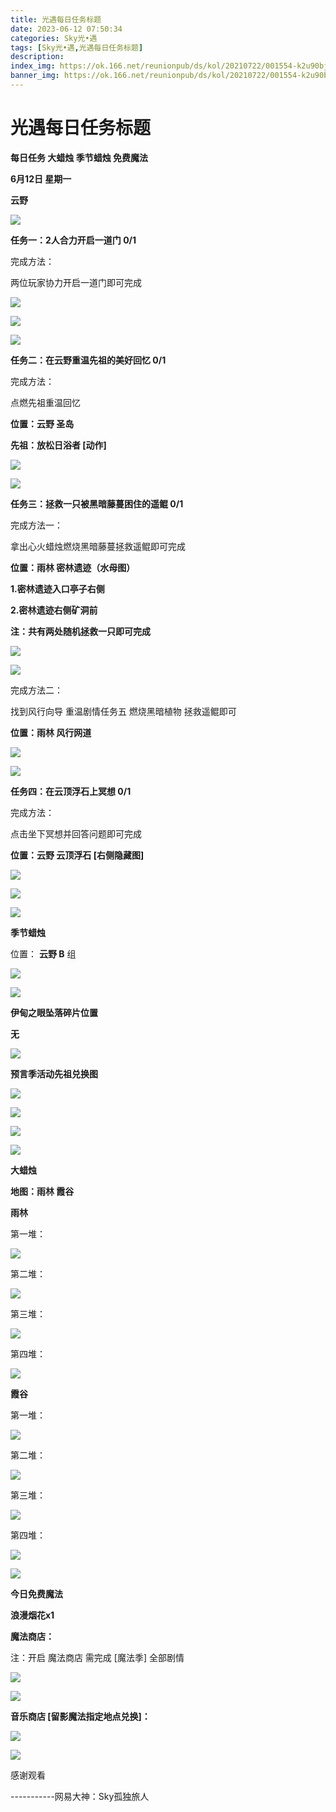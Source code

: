 ```yaml
---
title: 光遇每日任务标题
date: 2023-06-12 07:50:34
categories: Sky光•遇
tags: [Sky光•遇,光遇每日任务标题]
description: 
index_img: https://ok.166.net/reunionpub/ds/kol/20210722/001554-k2u90bj7ay.png?imageView&thumbnail=600x0&type=jpg
banner_img: https://ok.166.net/reunionpub/ds/kol/20210722/001554-k2u90bj7ay.png?imageView&thumbnail=600x0&type=jpg
---
```

# 光遇每日任务标题
**每日任务 大蜡烛 季节蜡烛 免费魔法**

 **6月12日 星期一**

 **云野**

![](https://img.166.net/reunionpub/ds/kol/20230612/001855-jvmsrqdpcy.jpg)

 **任务一：2人合力开启一道门 0/1**

完成方法：

两位玩家协力开启一道门即可完成

![](https://img.166.net/reunionpub/ds/kol/20230612/000422-cuq16bsolw.jpg)

![](https://img.166.net/reunionpub/ds/kol/20230612/000434-y2runq8mgz.jpg)

![](https://img.166.net/reunionpub/ds/kol/20230612/000442-ntksb5gov8.jpg)

 **任务二：在云野重温先祖的美好回忆 0/1**

完成方法：

点燃先祖重温回忆

 **位置：云野 圣岛**

 **先祖：放松日浴者 [动作]**

![](https://img.166.net/reunionpub/ds/kol/20230612/002817-24juervg78.jpg)

![](https://img.166.net/reunionpub/ds/kol/20230612/014827-pi5fegs60b.jpg)

 **任务三：拯救一只被黑暗藤蔓困住的遥鲲 0/1**

完成方法一：

拿出心火蜡烛燃烧黑暗藤蔓拯救遥鲲即可完成

 **位置：雨林 密林遗迹（水母图）**

 **1.密林遗迹入口亭子右侧**

 **2.密林遗迹右侧矿洞前**

 **注：共有两处随机拯救一只即可完成**

![](https://img.166.net/reunionpub/ds/kol/20230612/002859-6yvgh3btsm.jpeg)

![](https://img.166.net/reunionpub/ds/kol/20230612/002905-3zvgj0b5rs.jpeg)

完成方法二：

找到风行向导 重温剧情任务五 燃烧黑暗植物 拯救遥鲲即可

 **位置：雨林 风行网道**

![](https://img.166.net/reunionpub/ds/kol/20230612/002912-gp7uorviyf.jpeg)

![](https://img.166.net/reunionpub/ds/kol/20230612/002918-0p36mdsoy8.jpeg)

 **任务四：在云顶浮石上冥想 0/1**

完成方法：

点击坐下冥想并回答问题即可完成

 **位置：云野 云顶浮石 [右侧隐藏图]**

![](https://img.166.net/reunionpub/ds/kol/20230612/002937-5v936ngmqy.jpg)

![](https://img.166.net/reunionpub/ds/kol/20230612/002943-f87bcvnkas.jpg)

![](https://img.166.net/reunionpub/ds/kol/20230502/053253-tkp31d0r2j.png)

 **季节蜡烛**

位置： **云野 B** 组

![](https://img.166.net/reunionpub/ds/kol/20230611/235752-oz1fyp95em.png)

![](https://img.166.net/reunionpub/ds/kol/20230501/003537-boqnslm12s.png)

 **伊甸之眼坠落碎片位置**

 **无**

![](https://img.166.net/reunionpub/ds/kol/20230501/003537-boqnslm12s.png)

 **预言季活动先祖兑换图**

![](https://img.166.net/reunionpub/ds/kol/20230610/094842-n3oplyifq5.jpg)

![](https://img.166.net/reunionpub/ds/kol/20230610/094856-ic3ykbfqvn.jpg)

![](https://img.166.net/reunionpub/ds/kol/20230610/094906-97nzhr8oi2.jpg)

![](https://img.166.net/reunionpub/ds/kol/20230501/003537-boqnslm12s.png)

 **大蜡烛**

 **地图：雨林 霞谷**

 **雨林**

第一堆：

![](https://img.166.net/reunionpub/ds/kol/20230612/000213-6wufv1jtd7.jpeg)

第二堆：

![](https://img.166.net/reunionpub/ds/kol/20230612/000233-rglyfwtshc.jpeg)

第三堆：

![](https://img.166.net/reunionpub/ds/kol/20230612/000240-7ghu10yd5k.jpeg)

第四堆：

![](https://img.166.net/reunionpub/ds/kol/20230612/000246-5othln9mi0.jpeg)

 **霞谷**

第一堆：

![](https://img.166.net/reunionpub/ds/kol/20230612/000330-cpmhqdnsu4.jpeg)

第二堆：

![](https://img.166.net/reunionpub/ds/kol/20230612/000336-4mlhv2ywf8.jpeg)

第三堆：

![](https://img.166.net/reunionpub/ds/kol/20230612/000346-6l41pvcnbt.jpeg)

第四堆：

![](https://img.166.net/reunionpub/ds/kol/20230612/000352-wnt501kz8u.jpeg)

![](https://img.166.net/reunionpub/ds/kol/20221018/100256-wzutnocka0.png)

 **今日免费魔法**

 **浪漫烟花x1**

 **魔法商店：**

注：开启 魔法商店 需完成 [魔法季] 全部剧情

![](https://img.166.net/reunionpub/ds/kol/20221018/100559-oibznvdtus.png)

![](https://img.166.net/reunionpub/ds/kol/20230612/000032-e1dg649ins.jpeg)

 **音乐商店 [留影魔法指定地点兑换]：**

![](https://img.166.net/reunionpub/ds/kol/20230612/000050-ki6vo1pyta.jpeg)

![](https://img.166.net/reunionpub/ds/kol/20230502/235738-ls601349yq.png)

感谢观看

\-----------网易大神：Sky孤独旅人

